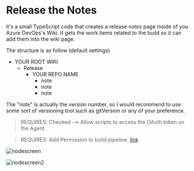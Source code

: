 # Release the Notes

it's a small TypeScript code that creates a release notes page inside of you Azure DevOps's Wiki. It gets the work items related to the build so it can add them into the wiki page.

The structure is as follow (default settings)

- YOUR ROOT WIKI
    - Release
        - YOUR REPO NAME
            - note
            - note
            - note
            
The "note" is actually the version number, so I would recommend to use some sort of versioning tool such as gitVersion or any of your preference.

> REQUIRES: Checked --> Allow scripts to access the OAuth token on the Agent.

> REQUIRES: Add Permission to build pipeline. [link](https://learn.microsoft.com/en-us/azure/devops/project/wiki/manage-readme-wiki-permissions?view=azure-devops)


![nodescreen](/images/nodes_screen.png)

![nodescreen2](/images/node_screen_configs.png)
